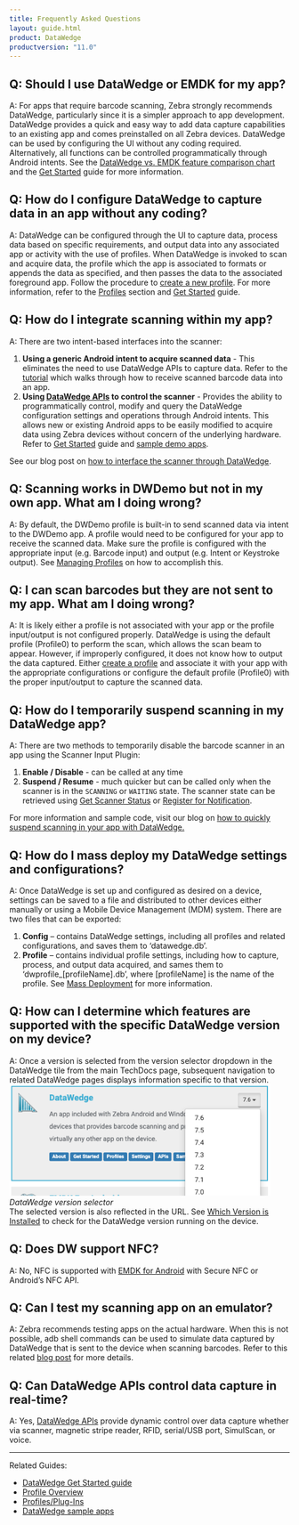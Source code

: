 ```yaml
---
title: Frequently Asked Questions
layout: guide.html
product: DataWedge
productversion: "11.0"
---
```


## Q: Should I use DataWedge or EMDK for my app?

A: For apps that require barcode scanning, Zebra strongly recommends DataWedge, particularly since it is a simpler approach to app development. DataWedge provides a quick and easy way to add data capture capabilities to an existing app and comes preinstalled on all Zebra devices. DataWedge can be used by configuring the UI without any coding required. Alternatively, all functions can be controlled programmatically through Android intents. See the [DataWedge vs. EMDK feature comparison chart](/help/#datawedgevsemdkcomparison) and the [Get Started](../gettingstarted) guide for more information.

## Q: How do I configure DataWedge to capture data in an app without any coding?

A: DataWedge can be configured through the UI to capture data, process data based on specific requirements, and output data into any associated app or activity with the use of profiles. When DataWedge is invoked to scan and acquire data, the profile which the app is associated to formats or appends the data as specified, and then passes the data to the associated foreground app. Follow the procedure to [create a new profile](../createprofile#createanewprofile). For more information, refer to the [Profiles](../profiles) section and [Get Started](../gettingstarted) guide.

## Q: How do I integrate scanning within my app?

A: There are two intent-based interfaces into the scanner:

1. **Using a generic Android intent to acquire scanned data** - This eliminates the need to use DataWedge APIs to capture data. Refer to the [tutorial](../samples/tutorial-ReceiveScannedData) which walks through how to receive scanned barcode data into an app.
2. **Using [DataWedge APIs](../api) to control the scanner** - Provides the ability to programmatically control, modify and query the DataWedge configuration settings and operations through Android intents. This allows new or existing Android apps to be easily modified to acquire data using Zebra devices without concern of the underlying hardware. Refer to [Get Started](../gettingstarted) guide and [sample demo apps](../samples).

See our blog post on [how to interface the scanner through DataWedge](https://developer.zebra.com/blog/interface-device-scanner-android-devices-through-datawedge).

## Q: Scanning works in DWDemo but not in my own app. What am I doing wrong?

A: By default, the DWDemo profile is built-in to send scanned data via intent to the DWDemo app. A profile would need to be configured for your app to receive the scanned data. Make sure the profile is configured with the appropriate input (e.g. Barcode input) and output (e.g. Intent or Keystroke output). See [Managing Profiles](../createprofile/) on how to accomplish this.

## Q: I can scan barcodes but they are not sent to my app. What am I doing wrong?

A: It is likely either a profile is not associated with your app or the profile input/output is not configured properly. DataWedge is using the default profile (Profile0) to perform the scan, which allows the scan beam to appear. However, if improperly configured, it does not know how to output the data captured. Either [create a profile](../createprofile/) and associate it with your app with the appropriate configurations or configure the default profile (Profile0) with the proper input/output to capture the scanned data.

## Q: How do I temporarily suspend scanning in my DataWedge app?

A: There are two methods to temporarily disable the barcode scanner in an app using the Scanner Input Plugin:

1. **Enable / Disable** - can be called at any time
2. **Suspend / Resume** - much quicker but can be called only when the scanner is in the `SCANNING` or `WAITING` state. The scanner state can be retrieved using [Get Scanner Status](../api/getscannerstatus) or [Register for Notification](../api/registerfornotification).

For more information and sample code, visit our blog on <a href="https://developer.zebra.com/blog/quickly-suspend-scanning-your-app-datawedge">how to quickly suspend scanning in your app with DataWedge.</a>

## Q: How do I mass deploy my DataWedge settings and configurations?

A: Once DataWedge is set up and configured as desired on a device, settings can be saved to a file and distributed to other devices either manually or using a Mobile Device Management (MDM) system. There are two files that can be exported:

1. **Config** – contains DataWedge settings, including all profiles and related configurations, and saves them to ‘datawedge.db’.
2. **Profile** – contains individual profile settings, including how to capture, process, and output data acquired, and sames them to ‘dwprofile\_[profileName].db’, where [profileName] is the name of the profile.
   See [Mass Deployment](../admin) for more information.

## Q: How can I determine which features are supported with the specific DataWedge version on my device?

A: Once a version is selected from the version selector dropdown in the DataWedge tile from the main TechDocs page, subsequent navigation to related DataWedge pages displays information specific to that version.
<img style="height:200px" src="version_selector.png"/>
<i>DataWedge version selector</i>
<br>
The selected version is also reflected in the URL. See [Which Version is Installed](../about#whichversionisinstalled) to check for the DataWedge version running on the device.

## Q: Does DW support NFC?

A: No, NFC is supported with [EMDK for Android](/emdk-for-android/latest/guide/samapiusage) with Secure NFC or Android’s NFC API.

## Q: Can I test my scanning app on an emulator?

A: Zebra recommends testing apps on the actual hardware. When this is not possible, adb shell commands can be used to simulate data captured by DataWedge that is sent to the device when scanning barcodes. Refer to this related [blog post](https://developer.zebra.com/blog/test-your-zebra-scanning-application-emulator) for more details.

## Q: Can DataWedge APIs control data capture in real-time?

A: Yes, [DataWedge APIs](../api) provide dynamic control over data capture whether via scanner, magnetic stripe reader, RFID, serial/USB port, SimulScan, or voice.

---

Related Guides:

- [DataWedge Get Started guide](../gettingstarted)
- [Profile Overview](../overview)
- [Profiles/Plug-Ins](../profiles)
- [DataWedge sample apps](../samples)

